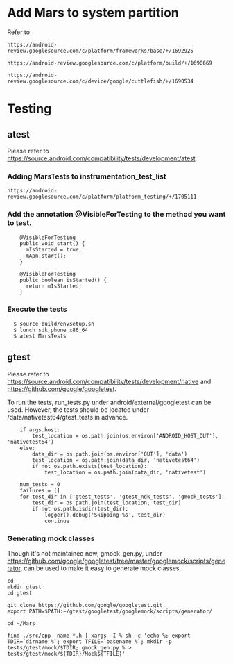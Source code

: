 # Add Mars to system partition

Refer to
```
https://android-review.googlesource.com/c/platform/frameworks/base/+/1692925

https://android-review.googlesource.com/c/platform/build/+/1690669

https://android-review.googlesource.com/c/device/google/cuttlefish/+/1690534
```

# Testing

## atest

Please refer to https://source.android.com/compatibility/tests/development/atest.

### Adding MarsTests to instrumentation_test_list
```
https://android-review.googlesource.com/c/platform/platform_testing/+/1705111
```

### Add the annotation @VisibleForTesting to the method you want to test.
```
    @VisibleForTesting
    public void start() {
      mIsStarted = true;
      mApn.start();
    }

    @VisibleForTesting
    public boolean isStarted() {
      return mIsStarted;
    }
```

### Execute the tests
```
  $ source build/envsetup.sh
  $ lunch sdk_phone_x86_64
  $ atest MarsTests
```

## gtest

Please refer to https://source.android.com/compatibility/tests/development/native and https://github.com/google/googletest.

To run the tests, run_tests.py under android/external/googletest can be used.
However, the tests should be located under /data/nativetest64/gtest_tests in advance.

```
    if args.host:
        test_location = os.path.join(os.environ['ANDROID_HOST_OUT'], 'nativetest64')
    else:
        data_dir = os.path.join(os.environ['OUT'], 'data')
        test_location = os.path.join(data_dir, 'nativetest64')
        if not os.path.exists(test_location):
            test_location = os.path.join(data_dir, 'nativetest')

    num_tests = 0
    failures = []
    for test_dir in ['gtest_tests', 'gtest_ndk_tests', 'gmock_tests']:
        test_dir = os.path.join(test_location, test_dir)
        if not os.path.isdir(test_dir):
            logger().debug('Skipping %s', test_dir)
            continue
```

### Generating mock classes

Though it's not maintained now, gmock_gen.py, under https://github.com/google/googletest/tree/master/googlemock/scripts/generator, can be used to make it easy to generate mock classes.

```
cd 
mkdir gtest
cd gtest

git clone https://github.com/google/googletest.git
export PATH=$PATH:~/gtest/googletest/googlemock/scripts/generator/

cd ~/Mars

find ./src/cpp -name *.h | xargs -I % sh -c 'echo %; export TDIR=`dirname %`; export TFILE=`basename %`; mkdir -p tests/gtest/mock/$TDIR; gmock_gen.py % > tests/gtest/mock/${TDIR}/Mock${TFILE}'

```
